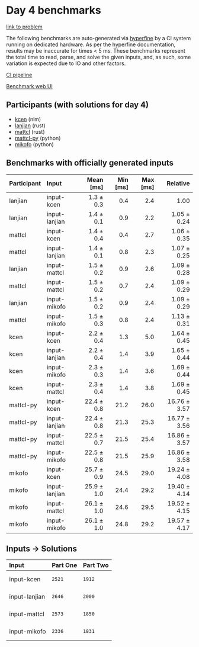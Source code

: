 # Day 4 benchmarks

[link to problem](https://adventofcode.com/2024/day/4)

The following benchmarks are auto-generated via
[hyperfine](https://github.com/sharkdp/hyperfine) by a CI system running on
dedicated hardware. As per the hyperfine documentation, results may be
inaccurate for times < 5 ms. These benchmarks represent the total time to read,
parse, and solve the given inputs, and, as such, some variation is expected due
to IO and other factors.

[CI pipeline](http://ci.papercode.net:8080/teams/main/pipelines/aoc2024)

[Benchmark web UI](https://aoc.ancalagon.black)


## Participants (with solutions for day 4)

- [kcen](https://github.com/kcen/aoc2024) (nim)
- [lanjian](https://github.com/lanjian/aoc-2024) (rust)
- [mattcl](https://github.com/mattcl/aoc2024) (rust)
- [mattcl-py](https://github.com/mattcl/aoc2024-py) (python)
- [mikofo](https://github.com/mikofo/aoc2024) (python)


## Benchmarks with officially generated inputs

| Participant | Input | Mean [ms] | Min [ms] | Max [ms] | Relative |
|:---|:---|---:|---:|---:|---:|
| lanjian | input-kcen | 1.3 ± 0.3 | 0.4 | 2.4 | 1.00 |
| lanjian | input-lanjian | 1.4 ± 0.1 | 0.9 | 2.2 | 1.05 ± 0.24 |
| mattcl | input-kcen | 1.4 ± 0.4 | 0.4 | 2.7 | 1.06 ± 0.35 |
| mattcl | input-lanjian | 1.4 ± 0.1 | 0.8 | 2.3 | 1.07 ± 0.25 |
| lanjian | input-mattcl | 1.5 ± 0.2 | 0.9 | 2.6 | 1.09 ± 0.28 |
| mattcl | input-mattcl | 1.5 ± 0.2 | 0.7 | 2.4 | 1.09 ± 0.29 |
| lanjian | input-mikofo | 1.5 ± 0.2 | 0.9 | 2.4 | 1.09 ± 0.29 |
| mattcl | input-mikofo | 1.5 ± 0.3 | 0.8 | 2.4 | 1.13 ± 0.31 |
| kcen | input-kcen | 2.2 ± 0.4 | 1.3 | 5.0 | 1.64 ± 0.45 |
| kcen | input-lanjian | 2.2 ± 0.4 | 1.4 | 3.9 | 1.65 ± 0.44 |
| kcen | input-mikofo | 2.3 ± 0.3 | 1.4 | 3.6 | 1.69 ± 0.44 |
| kcen | input-mattcl | 2.3 ± 0.4 | 1.4 | 3.8 | 1.69 ± 0.45 |
| mattcl-py | input-kcen | 22.4 ± 0.8 | 21.2 | 26.0 | 16.76 ± 3.57 |
| mattcl-py | input-lanjian | 22.4 ± 0.8 | 21.3 | 25.3 | 16.77 ± 3.56 |
| mattcl-py | input-mattcl | 22.5 ± 0.7 | 21.5 | 25.4 | 16.86 ± 3.57 |
| mattcl-py | input-mikofo | 22.5 ± 0.8 | 21.5 | 25.9 | 16.86 ± 3.58 |
| mikofo | input-kcen | 25.7 ± 0.9 | 24.5 | 29.0 | 19.24 ± 4.08 |
| mikofo | input-lanjian | 25.9 ± 1.0 | 24.4 | 29.2 | 19.40 ± 4.14 |
| mikofo | input-mattcl | 26.1 ± 1.0 | 24.6 | 29.5 | 19.52 ± 4.15 |
| mikofo | input-mikofo | 26.1 ± 1.0 | 24.8 | 29.2 | 19.57 ± 4.17 |


## Inputs -> Solutions

| Input | Part One | Part Two |
|:---|:---|:---|
|input-kcen|<pre>2521</pre>|<pre>1912</pre>|
|input-lanjian|<pre>2646</pre>|<pre>2000</pre>|
|input-mattcl|<pre>2573</pre>|<pre>1850</pre>|
|input-mikofo|<pre>2336</pre>|<pre>1831</pre>|